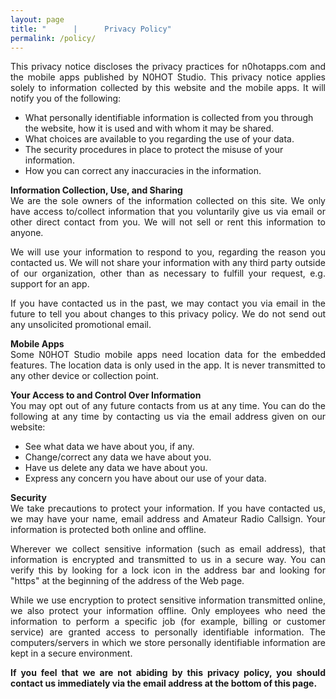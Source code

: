 ```yaml
---
layout: page
title: "      |      Privacy Policy"
permalink: /policy/
---
```

<p style="text-align: justify">This privacy notice discloses the privacy practices for n0hotapps.com and the mobile apps published by N0HOT Studio. This privacy notice applies solely to information collected by this website and the mobile apps. It will notify you of the following:</p>

  -  What personally identifiable information is collected from you through the website, how it is used and with whom it may be shared.
  -  What choices are available to you regarding the use of your data.
  -  The security procedures in place to protect the misuse of your information.
  -  How you can correct any inaccuracies in the information.


<p style="text-align: justify"><b>Information Collection, Use, and Sharing</b><br>
We are the sole owners of the information collected on this site. We only have access to/collect information that you voluntarily give us via email or other direct contact from you. We will not sell or rent this information to anyone.</p>

<p style="text-align: justify">We will use your information to respond to you, regarding the reason you contacted us. We will not share your information with any third party outside of our organization, other than as necessary to fulfill your request, e.g. support for an app.</p>

<p style="text-align: justify">If you have contacted us in the past, we may contact you via email in the future to tell you about changes to this privacy policy. We do not send out any unsolicited promotional email.</p>


<p style="text-align: justify"><b>Mobile Apps</b><br>
Some N0HOT Studio mobile apps need location data for the embedded features. The location data is only used in the app. It is never transmitted to any other device or collection point.</p>


<p style="text-align: justify"><b>Your Access to and Control Over Information</b><br>
You may opt out of any future contacts from us at any time. You can do the following at any time by contacting us via the email address given on our website:</p>

  - See what data we have about you, if any.
  - Change/correct any data we have about you.
  - Have us delete any data we have about you.
  - Express any concern you have about our use of your data.


<p style="text-align: justify"><b>Security</b><br>
We take precautions to protect your information. If you have contacted us, we may have your name, email address and Amateur Radio Callsign. Your information is protected both online and offline.</p>

<p style="text-align: justify">Wherever we collect sensitive information (such as email address), that information is encrypted and transmitted to us in a secure way. You can verify this by looking for a lock icon in the address bar and looking for "https" at the beginning of the address of the Web page.</p>

<p style="text-align: justify">While we use encryption to protect sensitive information transmitted online, we also protect your information offline. Only employees who need the information to perform a specific job (for example, billing or customer service) are granted access to personally identifiable information. The computers/servers in which we store personally identifiable information are kept in a secure environment.</p>

<p style="text-align: justify"><b>If you feel that we are not abiding by this privacy policy, you should contact us immediately via the email address at the bottom of this page.</b></p>
